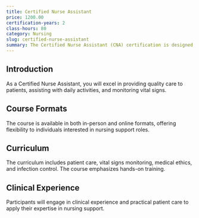 ```yaml
---
title: Certified Nurse Assistant
price: 1200.00
certification-years: 2
class-hours: 80
category: Nursing
slug: certified-nurse-assistant
summary: The Certified Nurse Assistant (CNA) certification is designed for individuals pursuing a career in nursing support roles. This comprehensive course covers patient care, vital signs monitoring, and medical ethics. It equips candidates with the skills needed to provide quality care to patients.
---
```


## Introduction

As a Certified Nurse Assistant, you will excel in providing quality care to patients, assisting with daily activities, and monitoring vital signs.

## Course Formats

The course is available in both in-person and online formats, offering flexibility to individuals interested in nursing support roles.

## Curriculum

The curriculum includes patient care, vital signs monitoring, medical ethics, and infection control. The course emphasizes hands-on training.

## Clinical Experience

Participants will engage in clinical experience and practical patient care to apply their expertise in nursing support.

